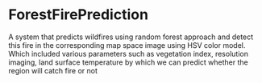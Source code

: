 # ForestFirePrediction
A system that predicts wildfires using random forest approach and detect this fire in the corresponding map space image using HSV color model. Which included various parameters such as vegetation index, resolution imaging, land surface temperature by which we can predict whether the region will catch fire or not
